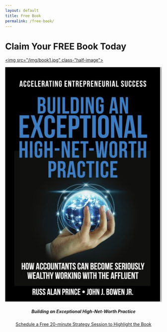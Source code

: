 ```yaml
---
layout: default
title: Free Book
permalink: /free-book/
---
```

<div class="center">
<h1 class="free-book">Claim Your FREE Book Today</h1>



<a href="https://mediabox.cegworldwide.com/members/_resources/books/ELITE_WEALTH_PLANNING" target="_blank"><img src="/img/book1.jpg" class-"half-image"></a><br>

<img src="/img/book.jpg" class="half-image"><br>
</div>

<center>
<h5 class="free-book-subtitle">Building an Exceptional High-Net-Worth Practice</h5>
<p class="readlink"><a href="https://calendly.com/phone2019calendar" target="_blank">Schedule a Free 20-minute Strategy Session to Highlight the Book</a></p>
</center>
